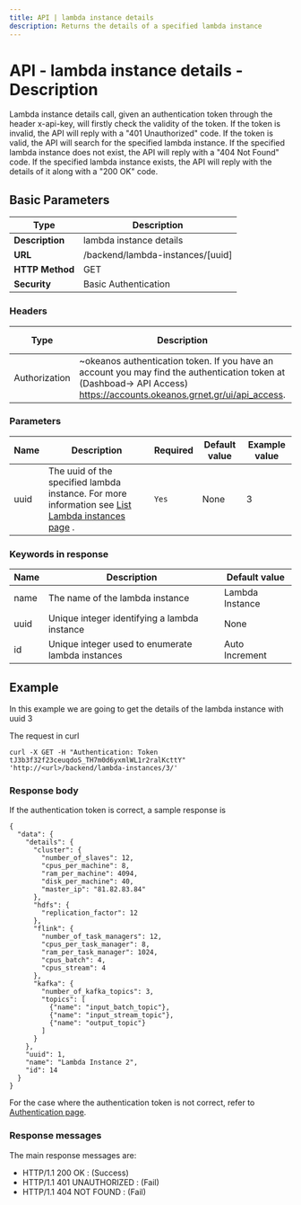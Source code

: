 ```yaml
---
title: API | lambda instance details
description: Returns the details of a specified lambda instance
---
```


# API - lambda instance details - Description

Lambda instance details call, given an authentication token through the header x-api-key, will firstly check the validity of the token. If the token is invalid, the API will reply with a "401 Unauthorized" code. If the token is valid, the API will search for the specified lambda instance. If the specified lambda instance does not exist, the API will reply with a "404 Not Found" code. If the specified lambda instance exists, the API will reply with the details of it along with a "200 OK" code.

## Basic Parameters

Type   | Description
-------|-----------------
**Description** | lambda instance details
**URL**         | /backend/lambda-instances/[uuid]
**HTTP Method** | GET
**Security**    | Basic Authentication


### Headers

Type | Description | Required | Default value | Example value
------|-------------|----------|---------------|---------------
Authorization | ~okeanos authentication token. If you have an account you may find the authentication token at (Dashboad-> API Access) https://accounts.okeanos.grnet.gr/ui/api_access. | `Yes` | None | Token tJ3b3f32f23ceuqdoS


### Parameters

Name  | Description | Required | Default value | Example value
------|-------------|----------|---------------|---------------
uuid  | The uuid of the specified lambda instance. For more information see [List Lambda instances page](LambdaInstanceList.md) . |`Yes` |None| 3

### Keywords in response

Name | Description | Default value
------|------------|---------------
name | The name of the lambda instance | Lambda Instance
uuid | Unique integer identifying a lambda instance | None
id   | Unique integer used to enumerate lambda instances | Auto Increment

## Example

In this example we are going to get the details of the lambda instance with uuid 3

The request in curl

```
curl -X GET -H "Authentication: Token tJ3b3f32f23ceuqdoS_TH7m0d6yxmlWL1r2ralKcttY" 'http://<url>/backend/lambda-instances/3/'
```


### Response body

If the authentication token is correct, a sample response is

```
{
  "data": {
    "details": {
      "cluster": {
        "number_of_slaves": 12,
        "cpus_per_machine": 8,
        "ram_per_machine": 4094,
        "disk_per_machine": 40,
        "master_ip": "81.82.83.84"
      },
      "hdfs": {
        "replication_factor": 12
      },
      "flink": {
        "number_of_task_managers": 12,
        "cpus_per_task_manager": 8,
        "ram_per_task_manager": 1024,
        "cpus_batch": 4,
        "cpus_stream": 4
      },
      "kafka": {
        "number_of_kafka_topics": 3,
        "topics": [
          {"name": "input_batch_topic"},
          {"name": "input_stream_topic"},
          {"name": "output_topic"}
        ]
      }
    },
    "uuid": 1,
    "name": "Lambda Instance 2",
    "id": 14
  }
}
```

For the case where the authentication token is not correct, refer to [Authentication page](Authentication.md).

### Response messages

The main response messages are:

- HTTP/1.1 200 OK : (Success)
- HTTP/1.1 401 UNAUTHORIZED : (Fail)
- HTTP/1.1 404 NOT FOUND : (Fail)
